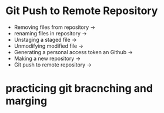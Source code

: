 # Git Push to Remote Repository

- Removing files from repository ->
- renaming files in repository ->
- Unstaging a staged file ->
- Unmodifying modified file ->
- Generating a personal access token an Github ->
- Making a new repository ->
- Git push to remote repository ->
# practicing git bracnching and marging
